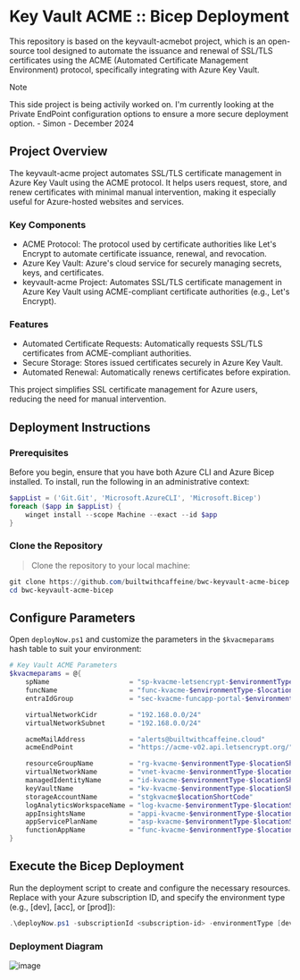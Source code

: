 # Key Vault ACME :: Bicep Deployment
This repository is based on the keyvault-acmebot project, which is an open-source tool designed to automate the issuance and renewal of SSL/TLS certificates using the ACME (Automated Certificate Management Environment) protocol, specifically integrating with Azure Key Vault.

> [!NOTE]
> This side project is being activily worked on. I'm currently looking at the Private EndPoint configuration options to ensure a more secure deployment option. - 
> Simon - December 2024

## Project Overview
The keyvault-acme project automates SSL/TLS certificate management in Azure Key Vault using the ACME protocol. It helps users request, store, and renew certificates with minimal manual intervention, making it especially useful for Azure-hosted websites and services.

### Key Components
- ACME Protocol: The protocol used by certificate authorities like Let's Encrypt to automate certificate issuance, renewal, and revocation.
- Azure Key Vault: Azure's cloud service for securely managing secrets, keys, and certificates.
- keyvault-acme Project: Automates SSL/TLS certificate management in Azure Key Vault using ACME-compliant certificate authorities (e.g., Let's Encrypt).

### Features
- Automated Certificate Requests: Automatically requests SSL/TLS certificates from ACME-compliant authorities.
- Secure Storage: Stores issued certificates securely in Azure Key Vault.
- Automated Renewal: Automatically renews certificates before expiration.

This project simplifies SSL certificate management for Azure users, reducing the need for manual intervention.

## Deployment Instructions
### Prerequisites
Before you begin, ensure that you have both Azure CLI and Azure Bicep installed. To install, run the following in an administrative context:

``` powershell
$appList = ('Git.Git', 'Microsoft.AzureCLI', 'Microsoft.Bicep')
foreach ($app in $appList) {
    winget install --scope Machine --exact --id $app
}
```

### Clone the Repository

>Clone the repository to your local machine:
>
``` powershell
git clone https://github.com/builtwithcaffeine/bwc-keyvault-acme-bicep.git
cd bwc-keyvault-acme-bicep
```
## Configure Parameters
Open `deployNow.ps1` and customize the parameters in the `$kvacmeparams` hash table to suit your environment:


``` powershell
# Key Vault ACME Parameters
$kvacmeparams = @{
    spName                    = "sp-kvacme-letsencrypt-$environmentType"
    funcName                  = "func-kvacme-$environmentType-$locationShortCode"
    entraIdGroup              = "sec-kvacme-funcapp-portal-$environmentType"

    virtualNetworkCidr        = "192.168.0.0/24"
    virtualNetworkSubnet      = "192.168.0.0/24"

    acmeMailAddress           = "alerts@builtwithcaffeine.cloud"
    acmeEndPoint              = "https://acme-v02.api.letsencrypt.org/"

    resourceGroupName         = "rg-kvacme-$environmentType-$locationShortCode"
    virtualNetworkName        = "vnet-kvacme-$environmentType-$locationShortCode"
    managedIdentityName       = "id-kvacme-$environmentType-$locationShortCode"
    keyVaultName              = "kv-kvacme-$environmentType-$locationShortCode"
    storageAccountName        = "stgkvacme$locationShortCode"
    logAnalyticsWorkspaceName = "log-kvacme-$environmentType-$locationShortCode"
    appInsightsName           = "appi-kvacme-$environmentType-$locationShortCode"
    appServicePlanName        = "asp-kvacme-$environmentType-$locationShortCode"
    functionAppName           = "func-kvacme-$environmentType-$locationShortCode"
}
```

## Execute the Bicep Deployment
Run the deployment script to create and configure the necessary resources. Replace <subscription-id> with your Azure subscription ID, and specify the environment type (e.g., [dev], [acc], or [prod]):

``` powershell
.\deployNow.ps1 -subscriptionId <subscription-id> -environmentType [dev|acc|prod] -location westeurope -deploy
```

### Deployment Diagram

![image](https://github.com/user-attachments/assets/188e128f-7993-417e-bf2b-ddff118e8931)
